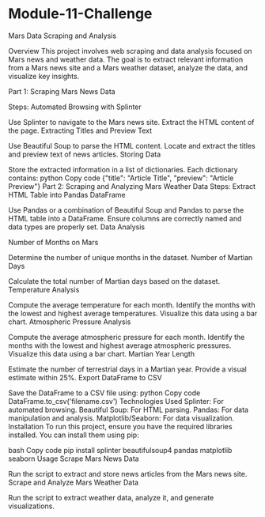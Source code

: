 # Module-11-Challenge
Mars Data Scraping and Analysis

Overview
This project involves web scraping and data analysis focused on Mars news and weather data. The goal is to extract relevant information from a Mars news site and a Mars weather dataset, analyze the data, and visualize key insights.

Part 1: Scraping Mars News Data

Steps:
Automated Browsing with Splinter

Use Splinter to navigate to the Mars news site.
Extract the HTML content of the page.
Extracting Titles and Preview Text

Use Beautiful Soup to parse the HTML content.
Locate and extract the titles and preview text of news articles.
Storing Data

Store the extracted information in a list of dictionaries. Each dictionary contains:
python
Copy code
{"title": "Article Title", "preview": "Article Preview"}
Part 2: Scraping and Analyzing Mars Weather Data
Steps:
Extract HTML Table into Pandas DataFrame

Use Pandas or a combination of Beautiful Soup and Pandas to parse the HTML table into a DataFrame.
Ensure columns are correctly named and data types are properly set.
Data Analysis

Number of Months on Mars

Determine the number of unique months in the dataset.
Number of Martian Days

Calculate the total number of Martian days based on the dataset.
Temperature Analysis

Compute the average temperature for each month.
Identify the months with the lowest and highest average temperatures.
Visualize this data using a bar chart.
Atmospheric Pressure Analysis

Compute the average atmospheric pressure for each month.
Identify the months with the lowest and highest average atmospheric pressures.
Visualize this data using a bar chart.
Martian Year Length

Estimate the number of terrestrial days in a Martian year.
Provide a visual estimate within 25%.
Export DataFrame to CSV

Save the DataFrame to a CSV file using:
python
Copy code
DataFrame.to_csv('filename.csv')
Technologies Used
Splinter: For automated browsing.
Beautiful Soup: For HTML parsing.
Pandas: For data manipulation and analysis.
Matplotlib/Seaborn: For data visualization.
Installation
To run this project, ensure you have the required libraries installed. You can install them using pip:

bash
Copy code
pip install splinter beautifulsoup4 pandas matplotlib seaborn
Usage
Scrape Mars News Data

Run the script to extract and store news articles from the Mars news site.
Scrape and Analyze Mars Weather Data

Run the script to extract weather data, analyze it, and generate visualizations.
